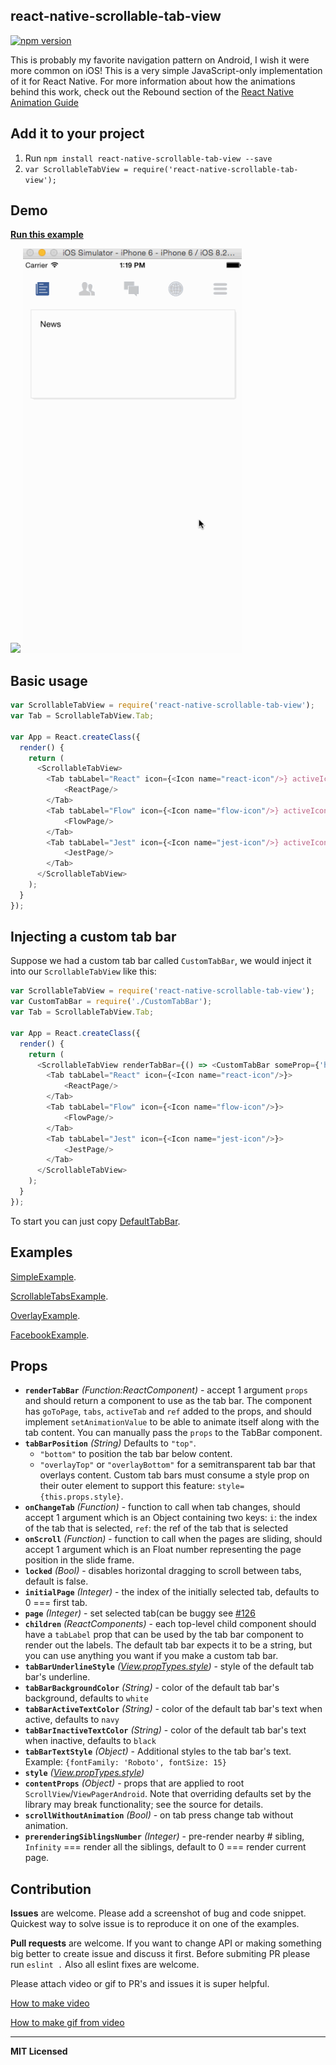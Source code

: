 
## react-native-scrollable-tab-view
[![npm version](https://badge.fury.io/js/react-native-scrollable-tab-view.svg)](https://badge.fury.io/js/react-native-scrollable-tab-view)

This is probably my favorite navigation pattern on Android, I wish it
were more common on iOS! This is a very simple JavaScript-only
implementation of it for React Native. For more information about how
the animations behind this work, check out the Rebound section of the
[React Native Animation Guide](https://facebook.github.io/react-native/docs/animations.html)


## Add it to your project

1. Run `npm install react-native-scrollable-tab-view --save`
2. `var ScrollableTabView = require('react-native-scrollable-tab-view');`

## Demo
<a href="https://appetize.io/embed/6qfv7eydjtm34mhn6qwj2nt3xm?embed=true&screenOnly=false&xdocMsg=true&debug=true&scale=100&deviceColor=black&orientation=portrait&device=iphone6s&osVersion=9.3&deviceId=RGV2aWNlOjU2Y2FjNTExZWQwOTM2MTEwMGRhYTNlNg&platform=ios&width=375&height=668&phoneWidth=416&phoneHeight=870&screenOffsetLeft=21&screenOffsetTop=100&params=%7B%7D" target="_blank"><strong>Run this example</strong></a>

<a href="https://raw.githubusercontent.com/brentvatne/react-native-scrollable-tab-view/master/demo_images/demo.gif"><img src="https://raw.githubusercontent.com/brentvatne/react-native-scrollable-tab-view/master/demo_images/demo.gif" width="350"></a>
<a href="https://raw.githubusercontent.com/brentvatne/react-native-scrollable-tab-view/master/demo_images/demo-fb.gif"><img src="https://raw.githubusercontent.com/brentvatne/react-native-scrollable-tab-view/master/demo_images/demo-fb.gif" width="350"></a>

## Basic usage

```javascript
var ScrollableTabView = require('react-native-scrollable-tab-view');
var Tab = ScrollableTabView.Tab;

var App = React.createClass({
  render() {
    return (
      <ScrollableTabView>
        <Tab tabLabel="React" icon={<Icon name="react-icon"/>} activeIcon={<Icon name="react-icon" color="red"/>}>
            <ReactPage/>
        </Tab>
        <Tab tabLabel="Flow" icon={<Icon name="flow-icon"/>} activeIcon={<Icon name="flow-icon" color="red"/>}>
            <FlowPage/>
        </Tab>
        <Tab tabLabel="Jest" icon={<Icon name="jest-icon"/>} activeIcon={<Icon name="jest-icon" color="red"/>}>
            <JestPage/>
        </Tab>
      </ScrollableTabView>
    );
  }
});
```

## Injecting a custom tab bar

Suppose we had a custom tab bar called `CustomTabBar`, we would inject
it into our `ScrollableTabView` like this:

```javascript
var ScrollableTabView = require('react-native-scrollable-tab-view');
var CustomTabBar = require('./CustomTabBar');
var Tab = ScrollableTabView.Tab;

var App = React.createClass({
  render() {
    return (
      <ScrollableTabView renderTabBar={() => <CustomTabBar someProp={'here'} />}>
        <Tab tabLabel="React" icon={<Icon name="react-icon"/>}>
            <ReactPage/>
        </Tab>
        <Tab tabLabel="Flow" icon={<Icon name="flow-icon"/>}>
            <FlowPage/>
        </Tab>
        <Tab tabLabel="Jest" icon={<Icon name="jest-icon"/>}>
            <JestPage/>
        </Tab>
      </ScrollableTabView>
    );
  }
});
```
To start you can just copy [DefaultTabBar](https://github.com/skv-headless/react-native-scrollable-tab-view/blob/master/DefaultTabBar.js).

## Examples

[SimpleExample](https://github.com/skv-headless/react-native-scrollable-tab-view/blob/master/examples/FacebookTabsExample/SimpleExample.js).

[ScrollableTabsExample](https://github.com/skv-headless/react-native-scrollable-tab-view/blob/master/examples/FacebookTabsExample/ScrollableTabsExample.js).

[OverlayExample](https://github.com/skv-headless/react-native-scrollable-tab-view/blob/master/examples/FacebookTabsExample/OverlayExample.js).

[FacebookExample](https://github.com/skv-headless/react-native-scrollable-tab-view/blob/master/examples/FacebookTabsExample/FacebookExample.js).

## Props

- **`renderTabBar`** _(Function:ReactComponent)_ - accept 1 argument `props` and should return a component to use as
  the tab bar. The component has `goToPage`, `tabs`, `activeTab` and
  `ref` added to the props, and should implement `setAnimationValue` to
  be able to animate itself along with the tab content. You can manually pass the `props` to the TabBar component.
- **`tabBarPosition`** _(String)_ Defaults to `"top"`.
  - `"bottom"` to position the tab bar below content.
  - `"overlayTop"` or `"overlayBottom"` for a semitransparent tab bar that overlays content. Custom tab bars must consume a style prop on their outer element to support this feature: `style={this.props.style}`.
- **`onChangeTab`** _(Function)_ - function to call when tab changes, should accept 1 argument which is an Object containing two keys: `i`: the index of the tab that is selected, `ref`: the ref of the tab that is selected
- **`onScroll`** _(Function)_ - function to call when the pages are sliding, should accept 1 argument which is an Float number representing the page position in the slide frame.
- **`locked`** _(Bool)_ - disables horizontal dragging to scroll between tabs, default is false.
- **`initialPage`** _(Integer)_ - the index of the initially selected tab, defaults to 0 === first tab.
- **`page`** _(Integer)_ - set selected tab(can be buggy see  [#126](https://github.com/brentvatne/react-native-scrollable-tab-view/issues/126)
- **`children`** _(ReactComponents)_ - each top-level child component should have a `tabLabel` prop that can be used by the tab bar component to render out the labels. The default tab bar expects it to be a string, but you can use anything you want if you make a custom tab bar.
- **`tabBarUnderlineStyle`** _([View.propTypes.style](https://facebook.github.io/react-native/docs/view.html#style))_ - style of the default tab bar's underline.
- **`tabBarBackgroundColor`** _(String)_ - color of the default tab bar's background, defaults to `white`
- **`tabBarActiveTextColor`** _(String)_ - color of the default tab bar's text when active, defaults to `navy`
- **`tabBarInactiveTextColor`** _(String)_ - color of the default tab bar's text when inactive, defaults to `black`
- **`tabBarTextStyle`** _(Object)_ - Additional styles to the tab bar's text. Example: `{fontFamily: 'Roboto', fontSize: 15}`
- **`style`** _([View.propTypes.style](https://facebook.github.io/react-native/docs/view.html#style))_
- **`contentProps`** _(Object)_ - props that are applied to root `ScrollView`/`ViewPagerAndroid`. Note that overriding defaults set by the library may break functionality; see the source for details.
- **`scrollWithoutAnimation`** _(Bool)_ - on tab press change tab without animation.
- **`prerenderingSiblingsNumber`** _(Integer)_ - pre-render nearby # sibling, `Infinity` === render all the siblings, default to 0 === render current page.

## Contribution
**Issues** are welcome. Please add a screenshot of bug and code snippet. Quickest way to solve issue is to reproduce it on one of the examples.

**Pull requests** are welcome. If you want to change API or making something big better to create issue and discuss it first. Before submiting PR please run ```eslint .``` Also all eslint fixes are welcome.

Please attach video or gif to PR's and issues it is super helpful.

<a href="http://www.abeautifulsite.net/recording-a-screencast-with-quicktime/" target="_blank">How to make video</a>

<a href="https://github.com/jclem/gifify" target="_blank">How to make gif from video</a>

---

**MIT Licensed**
